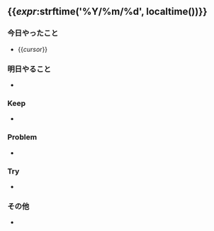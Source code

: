 ## {{_expr_:strftime('%Y/%m/%d', localtime())}}
### 今日やったこと
- {{_cursor_}}
### 明日やること
- 
### Keep
- 
### Problem
- 
### Try
- 
### その他
- 

